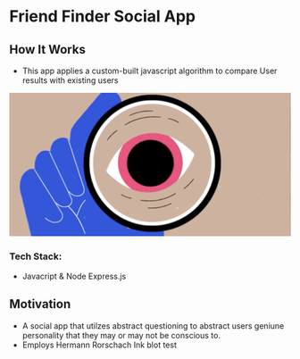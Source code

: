 # Friend Finder Social App 

## How It Works
* This app applies a custom-built javascript algorithm to compare User results with existing users

![UI](/app/public/images/UI.gif)

### Tech Stack: 
* Javacript & Node Express.js 

## Motivation 
* A social app that utilzes abstract questioning to abstract users geniune personality that they may or may not be conscious to. 
* Employs Hermann Rorschach Ink blot test 
